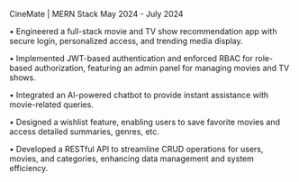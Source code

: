 CineMate | MERN Stack May 2024 - July 2024

• Engineered a full-stack movie and TV show recommendation app with secure login, personalized access, and
trending media display.

• Implemented JWT-based authentication and enforced RBAC for role-based authorization, featuring an admin panel
for managing movies and TV shows.

• Integrated an AI-powered chatbot to provide instant assistance with movie-related queries.

• Designed a wishlist feature, enabling users to save favorite movies and access detailed summaries, genres, etc.

• Developed a RESTful API to streamline CRUD operations for users, movies, and categories, enhancing data
management and system efficiency.

